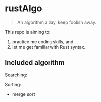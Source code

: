 # rustAlgo
> An algorithm a day, keep foolish away.

This repo is aiming to:
1. practice me coding skills, and 
2. let me get familiar with Rust syntax.

## Included algorithm
Searching:

Sorting:
- merge sort
